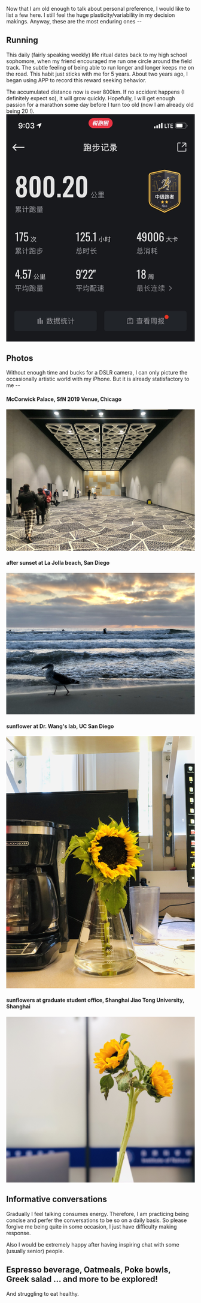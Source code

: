 Now that I am old enough to talk about personal preference, I would like to list a few here. I still feel the huge plasticity/variability in my decision makings. Anyway, these are the most enduring ones -- 

## Running
This daily (fairly speaking weekly) life ritual dates back to my high school sophomore, when my friend encouraged me run one circle around the field track. The subtle feeling of being able to run longer and longer keeps me on the road. This habit just sticks with me for 5 years. About two years ago, I began using APP to record this reward seeking behavior.  

The accumulated distance now is over 800km. If no accident happens (I definitely expect so), it will grow quickly.
Hopefully, I will get enough passion for a marathon some day before I turn too old (now I am already old being 20 !).
![](IMG_7220.jpg)


## Photos
Without enough time and bucks for a DSLR camera, I can only picture the occasionally artistic world with my iPhone. But it is already statisfactory to me --

#### McCorwick Palace, SfN 2019 Venue, Chicago
![](IMG_7261.JPG)
#### after sunset at La Jolla beach, San Diego
![](IMG_5368.jpg)
#### sunflower at Dr. Wang's lab, UC San Diego
![](IMG_7154.jpg)
#### sunflowers at graduate student office, Shanghai Jiao Tong University, Shanghai
![](IMG_4644.JPG)

## Informative conversations
Gradually I feel talking consumes energy. Therefore, I am practicing being concise and perfer the conversations to be so on a daily basis. So please forgive me being quite in some occasion, I just have difficulty making response. 

Also I would be extremely happy after having inspiring chat with some (usually senior) people.

## Espresso beverage, Oatmeals, Poke bowls, Greek salad ... and more to be explored! 
And struggling to eat healthy.
